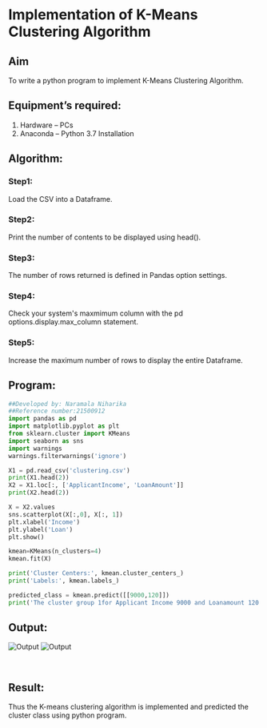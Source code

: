 # Implementation of K-Means Clustering Algorithm
## Aim
To write a python program to implement K-Means Clustering Algorithm.
## Equipment’s required:
1.	Hardware – PCs
2.	Anaconda – Python 3.7 Installation

## Algorithm:

### Step1:
Load the CSV into a Dataframe.
<br>

### Step2:
Print the number of contents to be displayed using head().
<br>

### Step3:
The number of rows returned is defined in Pandas option settings.
<br>

### Step4:
Check your system's maxmimum column with the pd options.display.max_column statement.
<br>

### Step5:
Increase the maximum number of rows to display the entire Dataframe.
<br>

## Program:
```python
##Developed by: Naramala Niharika
##Reference number:21500912
import pandas as pd
import matplotlib.pyplot as plt
from sklearn.cluster import KMeans
import seaborn as sns
import warnings
warnings.filterwarnings('ignore')

X1 = pd.read_csv('clustering.csv')
print(X1.head(2))
X2 = X1.loc[:, ['ApplicantIncome', 'LoanAmount']]
print(X2.head(2))

X = X2.values
sns.scatterplot(X[:,0], X[:, 1])
plt.xlabel('Income')
plt.ylabel('Loan')
plt.show()

kmean=KMeans(n_clusters=4)
kmean.fit(X)

print('Cluster Centers:', kmean.cluster_centers_)
print('Labels:', kmean.labels_)

predicted_class = kmean.predict([[9000,120]])
print('The cluster group 1for Applicant Income 9000 and Loanamount 120')
```
## Output:
![Output]()
![Output]()


<br>

## Result:
Thus the K-means clustering algorithm is implemented and predicted the cluster class using python program.